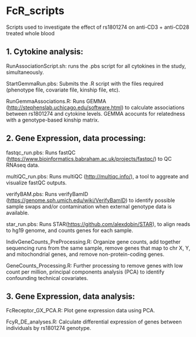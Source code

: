 # FcR_scripts
Scripts used to investigate the effect of rs1801274 on anti-CD3 + anti-CD28 treated whole blood

## 1. Cytokine analysis: 
RunAssociationScript.sh: runs the .pbs script for all cytokines in the study, simultaneously. 

StartGemmaRun.pbs: Submits the .R script with the files required (phenotype file, covariate file, kinship file, etc). 

RunGemmaAssociations.R: Runs GEMMA (http://stephenslab.uchicago.edu/software.html) to calculate associations between rs1801274 and cytokine levels. GEMMA acocunts for relatedness with a genotype-based kinship matrix. 

## 2. Gene Expression, data processing: 
fastqc_run.pbs: Runs fastQC (https://www.bioinformatics.babraham.ac.uk/projects/fastqc/) to QC RNAseq data.

multiQC_run.pbs: Runs multiQC (http://multiqc.info/), a tool to aggreate and visualize fastQC outputs. 

verifyBAM.pbs: Runs verifyBamID (https://genome.sph.umich.edu/wiki/VerifyBamID) to identify possible sample swaps and/or contamination when external genotype data is available. 

star_run.pbs: Runs STAR(https://github.com/alexdobin/STAR), to align reads to hg19 genome, and counts genes for each sample. 

IndivGeneCounts_PreProcessing.R: Organize gene counts, add together sequencing runs from the same sample, remove genes that map to chr X, Y, and mitochondrial genes, and remove non-protein-coding genes. 

GeneCounts_Processing.R: Further processing to remove genes with low count per million, principal components analysis (PCA) to identify confounding technical covariates.

## 3. Gene Expression, data analysis: 
FcReceptor_GX_PCA.R: Plot gene expression data using PCA.

FcyR_DE_analyses.R: Calculate differential expression of genes between individuals by rs1801274 genotype.

